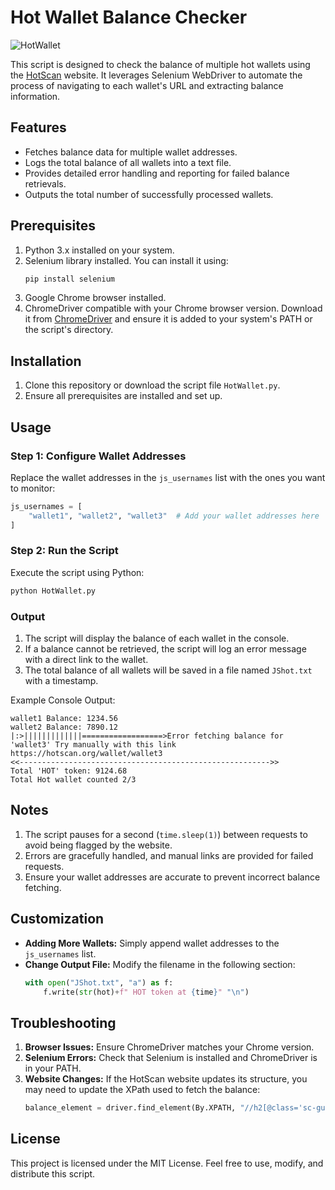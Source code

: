 # Hot Wallet Balance Checker
![HotWallet](https://i.ibb.co.com/YhysR9M/image.png "HotWallet Logo")

This script is designed to check the balance of multiple hot wallets using the [HotScan](https://hotscan.org) website. It leverages Selenium WebDriver to automate the process of navigating to each wallet's URL and extracting balance information.

## Features

- Fetches balance data for multiple wallet addresses.
- Logs the total balance of all wallets into a text file.
- Provides detailed error handling and reporting for failed balance retrievals.
- Outputs the total number of successfully processed wallets.

## Prerequisites

1. Python 3.x installed on your system.
2. Selenium library installed. You can install it using:
   ```bash
   pip install selenium
   ```
3. Google Chrome browser installed.
4. ChromeDriver compatible with your Chrome browser version. Download it from [ChromeDriver](https://chromedriver.chromium.org/downloads) and ensure it is added to your system's PATH or the script's directory.

## Installation

1. Clone this repository or download the script file `HotWallet.py`.
2. Ensure all prerequisites are installed and set up.

## Usage

### Step 1: Configure Wallet Addresses

Replace the wallet addresses in the `js_usernames` list with the ones you want to monitor:
```python
js_usernames = [
    "wallet1", "wallet2", "wallet3"  # Add your wallet addresses here
]
```

### Step 2: Run the Script

Execute the script using Python:
```bash
python HotWallet.py
```

### Output

1. The script will display the balance of each wallet in the console.
2. If a balance cannot be retrieved, the script will log an error message with a direct link to the wallet.
3. The total balance of all wallets will be saved in a file named `JShot.txt` with a timestamp.

Example Console Output:
```
wallet1 Balance: 1234.56
wallet2 Balance: 7890.12
|:>|||||||||||||==================>Error fetching balance for 'wallet3' Try manually with this link https://hotscan.org/wallet/wallet3
<<-------------------------------------------------------->>
Total 'HOT' token: 9124.68
Total Hot wallet counted 2/3
```

## Notes

1. The script pauses for a second (`time.sleep(1)`) between requests to avoid being flagged by the website.
2. Errors are gracefully handled, and manual links are provided for failed requests.
3. Ensure your wallet addresses are accurate to prevent incorrect balance fetching.

## Customization

- **Adding More Wallets:** Simply append wallet addresses to the `js_usernames` list.
- **Change Output File:** Modify the filename in the following section:
  ```python
  with open("JShot.txt", "a") as f:
      f.write(str(hot)+f" HOT token at {time}" "\n")
  ```

## Troubleshooting

1. **Browser Issues:** Ensure ChromeDriver matches your Chrome version.
2. **Selenium Errors:** Check that Selenium is installed and ChromeDriver is in your PATH.
3. **Website Changes:** If the HotScan website updates its structure, you may need to update the XPath used to fetch the balance:
   ```python
   balance_element = driver.find_element(By.XPATH, "//h2[@class='sc-gueXAH VAnti']")
   ```

## License

This project is licensed under the MIT License. Feel free to use, modify, and distribute this script.
